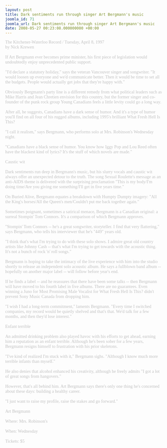 ```yaml
---
layout: post
title: Dark sentiments run through singer Art Bergmann's music
joomla_id: 71
joomla_url: Dark sentiments run through singer Art Bergmann's music
date: 2008-05-27 00:23:08.000000000 +00:00
---
```

<span style="color: #c0c0c0"><span style="font-family: 'book antiqua', palatino">The Kitchener-Waterloo Record / Tuesday, April 8, 1997<br />by Nick Krewen<br /><br />If Art Bergmann ever becomes prime minister, his first piece of legislation would undoubtedly enjoy unprecedented public support.<br /><br />&quot;I'd declare a statutory holiday,&quot; says the veteran Vancouver singer and songwriter. &quot;It would loosen up everyone and we'd communicate better. Then it would be time to set all the budgets. People would actually get jobs that they're happy with.&quot;<br /><br />Obviously Bergmann's party line is a different remedy from what political leaders such as Mike Harris and Jean Chretien envision for this country, but the former singer and co-founder of the punk rock group Young Canadians feels a little levity could go a long way.<br /><br />After all, he suggests, Canadians have a dark sense of humor. And it's a type of humor you'll find on all four of his rugged albums, including 1995's brilliant What Fresh Hell Is This?<br /><br />&quot;I call it realism,&quot; says Bergmann, who performs solo at Mrs. Robinson's Wednesday night.<br /><br />&quot;Canadians have a black sense of humor. You know how Iggy Pop and Lou Reed often have the blackest kind of lyrics? It's the stuff of which novels are made.&quot;<br /><br />Caustic wit<br /><br />Dark sentiments run deep in Bergmann's music, but his slurry vocals and caustic wit always offer an unexpected detour to the truth. The song Sexual Roulette's message as an anti-AIDS theme is delivered with the surprising proclamation &quot;This is my body/I'm doing time/Are you giving me something/I'll get in five years time.&quot;<br /><br />On Buried Alive, Bergmann equates a breakdown with Humpty Dumpty imagery: &quot;All the King's horses/All the Queen's men/Couldn't put me back together again.&quot;<br /><br />Sometimes poignant, sometimes a satirical menace, Bergmann is a Canadian original: a surreal Stompin' Tom Connors. It's a comparison of which Bergmann approves.<br /><br />&quot;Stompin' Tom Connors -- he's a great songwriter, storyteller. I find that very flattering,&quot; says Bergmann, who tells his interviewer that he's &quot;449&quot; years old.<br /><br />&quot;I think that's what I'm trying to do with these solo shows. I admire great old country artists like Johnny Cash -- that's what I'm trying to get towards with the acoustic thing. It's not a bunch of rock 'n' roll songs.&quot;<br /><br />Bergmann is hoping to take the intimacy of the live experience with him into the studio shortly to release an independent solo acoustic album. He says a fullblown band album -- hopefully on another major label -- will follow before year's end.<br /><br />If he finds a label -- and he reassures that there have been some talks -- then Bergmann will have moved to his fourth label in five albums. There are no guarantees. Even winning a Juno for Most Promising Male Vocalist for What Fresh Hell Is This? didn't prevent Sony Music Canada from dropping him.<br /><br />&quot;I wish I had a long-term commitment,&quot; laments Bergmann. &quot;Every time I switched companies, my record would be quietly shelved and that's that. We'd talk for a few months, and then they'd lose interest.&quot;<br /><br />Enfant terrible<br /><br />An admitted drinking problem also played havoc with his efforts to get ahead, earning him a reputation as an enfant terrible. Although he's been sober for a few years, Bergmann resigns himself to frustration with his prior skeletons.<br /><br />&quot;I've kind of realized I'm stuck with it,&quot; Bergmann sighs. &quot;Although I know much more terrible infants than myself.&quot;<br /><br />He also denies that alcohol enhanced his creativity, although he freely admits &quot;I got a lot of great songs from hangovers.&quot;<br /><br />However, that's all behind him. Art Bergmann says there's only one thing he's concerned about these days: building a healthy career.<br /><br />&quot;I just want to raise my profile, raise the stakes and go forward.&quot;<br /><br />Art Bergmann<br /><br />Where: Mrs. Robinson's<br /><br />When: Wednesday<br /><br />Tickets: $5<br /></span></span>
